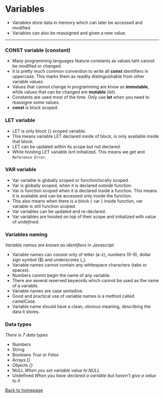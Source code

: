 # Variables

- Variables store data in memory which can later be accessed and modified.
- Variables can also be reassigned and given a new value.

---

### CONST variable (constant)

- Many programming languages feature constants as values taht cannot be modified or changed.
- It is pretty much common convention to write all **const** identifiers in uppercase. This marks them as readily distinguishable from other variable values.
- Values that cannot change in programming are know as **immutable**, while values that can be changed are **mutable** (let).
- Constants are used most of the time. Only use **let** when you need to reassigne some values.
- **const** is block scoped.

### LET variable

- LET is only block {} scoped variable.
- This means variable LET declared inside of block, is only available inside that block.
- LET can be updated within its scope but not declared.
- While hoisting LET variable isnt initialized. This means we get and `Reference Error`.

### VAR variable

- Var variable is globally scoped or function/locally scoped.
- Var is globally scoped, when it is declared outside function.
- Var is function scoped when it is declared inside a function. This means it is available and can be accessed only inside the function.
- This also means when there is a block { var } inside function, var variable is still function scoped.
- Var variables can be updated and re-declared.
- Var variables are hoisted on top of their scope and initialized with value of _undefined_.

### Variables naming

_Variable names are known as identifiers in Javascript._

- Variable names can consist only of letter (a-z), numbers (0-9), dollar sign symbol (\$) and underscores (\_).
- Variable names cannot contain any whitespace characters (tabs or spaces).
- Numbers cannot begin the name of any variable.
- There are several reserved keywords which cannot be used as the name of a variable.
- Variable names are case sentsitive.
- Good and practical use of variable names is a method called camelCase.
- Variable name should have a clean, obvious meaning, describing the data it stores.

### Data types

_There is 7 data types_

- Numbers
- String
- Booleans _True or False_
- Arrays _[]_
- Objects _{}_
- NULL _When you set variable value to NULL_
- Undefined _When you have declared a variable but haven't give a value to it_

[Back to homepage](/README.md)
